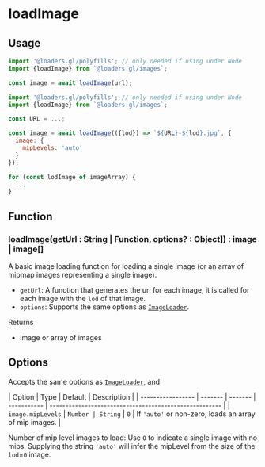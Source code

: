 # loadImage

## Usage

```js
import '@loaders.gl/polyfills'; // only needed if using under Node
import {loadImage} from `@loaders.gl/images`;

const image = await loadImage(url);
```

```js
import '@loaders.gl/polyfills'; // only needed if using under Node
import {loadImage} from `@loaders.gl/images`;

const URL = ...;

const image = await loadImage(({lod}) => `${URL}-${lod}.jpg`, {
  image: {
    mipLevels: 'auto'
  }
});

for (const lodImage of imageArray) {
  ...
}
```

## Function

### loadImage(getUrl : String | Function, options? : Object]) : image | image[]

A basic image loading function for loading a single image (or an array of mipmap images representing a single image).

- `getUrl`: A function that generates the url for each image, it is called for each image with the `lod` of that image.
- `options`: Supports the same options as [`ImageLoader`](modules/images/docs/api-reference/image-loader).

Returns

- image or array of images

## Options

Accepts the same options as [`ImageLoader`](modules/images/docs/api-reference/image-loader), and

| Option            | Type    | Default | Description |
| ----------------- | ------- | ------- | ----------- | ------------------------------------------------------ |
| `image.mipLevels` | `Number | String` | `0`         | If `'auto'` or non-zero, loads an array of mip images. |

Number of mip level images to load: Use `0` to indicate a single image with no mips. Supplying the string `'auto'` will infer the mipLevel from the size of the `lod`=`0` image.

